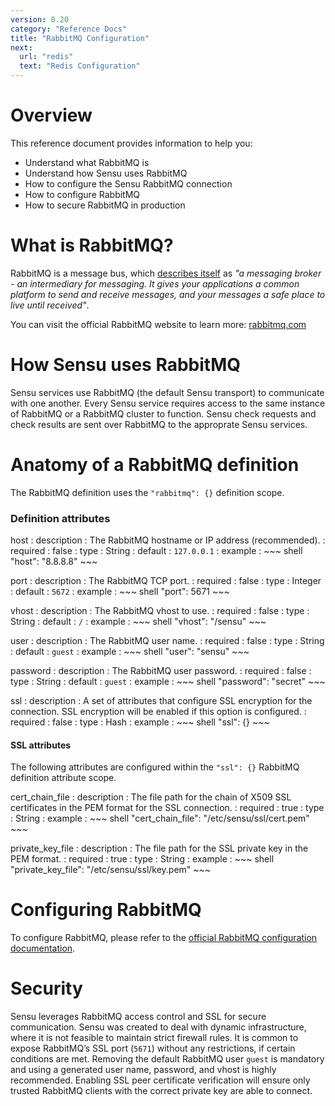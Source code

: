 ```yaml
---
version: 0.20
category: "Reference Docs"
title: "RabbitMQ Configuration"
next:
  url: "redis"
  text: "Redis Configuration"
---
```


# Overview

This reference document provides information to help you:

- Understand what RabbitMQ is
- Understand how Sensu uses RabbitMQ
- How to configure the Sensu RabbitMQ connection
- How to configure RabbitMQ
- How to secure RabbitMQ in production

# What is RabbitMQ?

RabbitMQ is a message bus, which [describes itself](http://www.rabbitmq.com/features.html) as _"a messaging broker - an intermediary for messaging. It gives your applications a common platform to send and receive messages, and your messages a safe place to live until received"_.

You can visit the official RabbitMQ website to learn more: [rabbitmq.com](http://www.rabbitmq.com/)

# How Sensu uses RabbitMQ

Sensu services use RabbitMQ (the default Sensu transport) to communicate with one another. Every Sensu service requires access to the same instance of RabbitMQ or a RabbitMQ cluster to function. Sensu check requests and check results are sent over RabbitMQ to the approprate Sensu services.

# Anatomy of a RabbitMQ definition

The RabbitMQ definition uses the `"rabbitmq": {}` definition scope.

### Definition attributes

host
: description
  : The RabbitMQ hostname or IP address (recommended).
: required
  : false
: type
  : String
: default
  : `127.0.0.1`
: example
  : ~~~ shell
    "host": "8.8.8.8"
    ~~~

port
: description
  : The RabbitMQ TCP port.
: required
  : false
: type
  : Integer
: default
  : `5672`
: example
  : ~~~ shell
    "port": 5671
    ~~~

vhost
: description
  : The RabbitMQ vhost to use.
: required
  : false
: type
  : String
: default
  : `/`
: example
  : ~~~ shell
    "vhost": "/sensu"
    ~~~

user
: description
  : The RabbitMQ user name.
: required
  : false
: type
  : String
: default
  : `guest`
: example
  : ~~~ shell
    "user": "sensu"
    ~~~

password
: description
  : The RabbitMQ user password.
: required
  : false
: type
  : String
: default
  : `guest`
: example
  : ~~~ shell
    "password": "secret"
    ~~~

ssl
: description
  : A set of attributes that configure SSL encryption for the connection. SSL encryption will be enabled if this option is configured.
: required
  : false
: type
  : Hash
: example
  : ~~~ shell
    "ssl": {}
    ~~~

#### SSL attributes

The following attributes are configured within the `"ssl": {}` RabbitMQ definition attribute scope.

cert_chain_file
: description
  : The file path for the chain of X509 SSL certificates in the PEM format for the SSL connection.
: required
  : true
: type
  : String
: example
  : ~~~ shell
    "cert_chain_file": "/etc/sensu/ssl/cert.pem"
    ~~~

private_key_file
: description
  : The file path for the SSL private key in the PEM format.
: required
  : true
: type
  : String
: example
  : ~~~ shell
    "private_key_file": "/etc/sensu/ssl/key.pem"
    ~~~

# Configuring RabbitMQ

To configure RabbitMQ, please refer to the [official RabbitMQ configuration documentation](https://www.rabbitmq.com/configure.html).

# Security

Sensu leverages RabbitMQ access control and SSL for secure communication. Sensu was created to deal with dynamic infrastructure, where it is not feasible to maintain strict firewall rules. It is common to expose RabbitMQ’s SSL port (`5671`) without any restrictions, if certain conditions are met. Removing the default RabbitMQ user `guest` is mandatory and using a generated user name, password, and vhost is highly recommended. Enabling SSL peer certificate verification will ensure only trusted RabbitMQ clients with the correct private key are able to connect.
